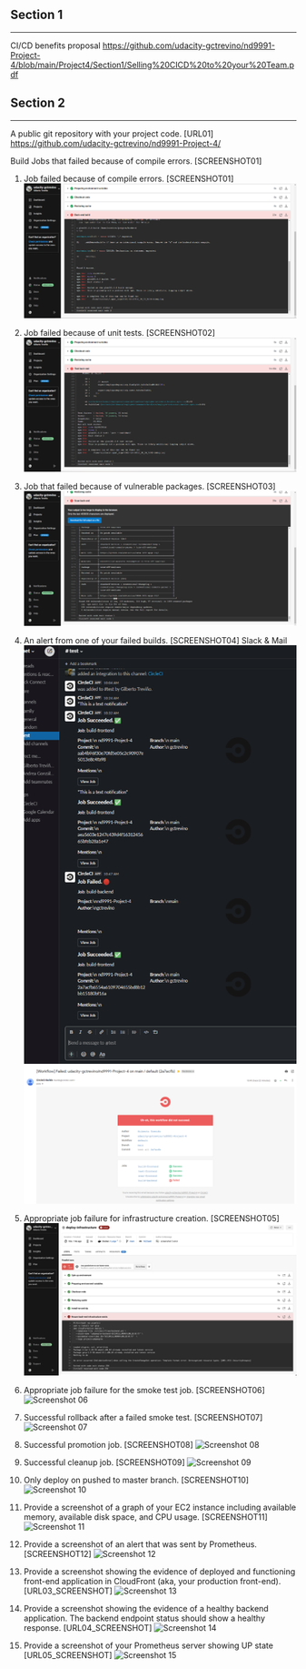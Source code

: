 ## Section 1
---
CI/CD benefits proposal
https://github.com/udacity-gctrevino/nd9991-Project-4/blob/main/Project4/Section1/Selling%20CICD%20to%20your%20Team.pdf

## Section 2
---
A public git repository with your project code. [URL01]
https://github.com/udacity-gctrevino/nd9991-Project-4/


Build Jobs that failed because of compile errors. [SCREENSHOT01]

1. Job failed because of compile errors. [SCREENSHOT01]
![Screenshot 01](https://raw.githubusercontent.com/udacity-gctrevino/nd9991-Project-4/main/Project4/Section2/Screenshot01.png)

2. Job failed because of unit tests. [SCREENSHOT02]
![Screenshot 02](https://raw.githubusercontent.com/udacity-gctrevino/nd9991-Project-4/main/Project4/Section2/Screenshot02.png)

3. Job that failed because of vulnerable packages. [SCREENSHOT03]
![Screenshot 03](https://raw.githubusercontent.com/udacity-gctrevino/nd9991-Project-4/main/Project4/Section2/Screenshot03.png)

4. An alert from one of your failed builds. [SCREENSHOT04] Slack & Mail
![Screenshot 04](https://raw.githubusercontent.com/udacity-gctrevino/nd9991-Project-4/main/Project4/Section2/Screenshot04.png)
![Screenshot 04 Mail](https://raw.githubusercontent.com/udacity-gctrevino/nd9991-Project-4/main/Project4/Section2/Screenshot04-mail.png)

5. Appropriate job failure for infrastructure creation. [SCREENSHOT05]
![Screenshot 05](https://raw.githubusercontent.com/udacity-gctrevino/nd9991-Project-4/main/Project4/Section2/Screenshot05.png)

6. Appropriate job failure for the smoke test job. [SCREENSHOT06]
![Screenshot 06](https://raw.githubusercontent.com/udacity-gctrevino/nd9991-Project-4/main/Project4/Section2/Screenshot06.png)

7. Successful rollback after a failed smoke test. [SCREENSHOT07]
![Screenshot 07](https://raw.githubusercontent.com/udacity-gctrevino/nd9991-Project-4/main/Project4/Section2/Screenshot07.png)

8. Successful promotion job. [SCREENSHOT08]
![Screenshot 08](https://raw.githubusercontent.com/udacity-gctrevino/nd9991-Project-4/main/Project4/Section2/Screenshot08.png)

9. Successful cleanup job. [SCREENSHOT09]
![Screenshot 09](https://raw.githubusercontent.com/udacity-gctrevino/nd9991-Project-4/main/Project4/Section2/Screenshot09.png)

10. Only deploy on pushed to master branch. [SCREENSHOT10]
![Screenshot 10](https://raw.githubusercontent.com/udacity-gctrevino/nd9991-Project-4/main/Project4/Section2/Screenshot10.png)

11. Provide a screenshot of a graph of your EC2 instance including available memory, available disk space, and CPU usage. [SCREENSHOT11]
![Screenshot 11](https://raw.githubusercontent.com/udacity-gctrevino/nd9991-Project-4/main/Project4/Section2/Screenshot11.png)

12. Provide a screenshot of an alert that was sent by Prometheus. [SCREENSHOT12]
![Screenshot 12](https://raw.githubusercontent.com/udacity-gctrevino/nd9991-Project-4/main/Project4/Section2/Screenshot12.png)

13. Provide a screenshot showing the evidence of deployed and functioning front-end application in CloudFront (aka, your production front-end). [URL03_SCREENSHOT]
![Screenshot 13]()

14. Provide a screenshot showing the evidence of a healthy backend application. The backend endpoint status should show a healthy response. [URL04_SCREENSHOT]
![Screenshot 14]()

15. Provide a screenshot of your Prometheus server showing UP state [URL05_SCREENSHOT]
![Screenshot 15]()
